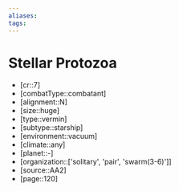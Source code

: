 ```yaml
---
aliases: 
tags: 
---
```


# Stellar Protozoa

- [cr::7]
- [combatType::combatant]
- [alignment::N]
- [size::huge]
- [type::vermin]
- [subtype::starship]
- [environment::vacuum]
- [climate::any]
- [planet::-]
- [organization::['solitary', 'pair', 'swarm(3-6)']]
- [source::AA2]
- [page::120]

